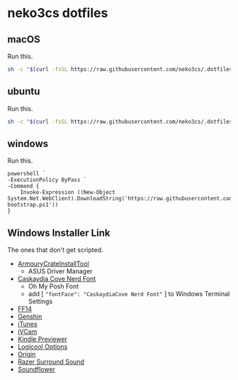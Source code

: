 # neko3cs dotfiles

## macOS

Run this.

```sh
sh -c "$(curl -fsSL https://raw.githubusercontent.com/neko3cs/.dotfiles/master/macOS-bootstrap.sh)"
```

## ubuntu

Run this.

```sh
sh -c "$(curl -fsSL https://raw.githubusercontent.com/neko3cs/.dotfiles/master/ubuntu-bootstrap.sh)"
```

## windows

Run this.

```pwsh
powershell `
-ExecutionPolicy ByPass `
-Command {
    Invoke-Expression ((New-Object System.Net.WebClient).DownloadString('https://raw.githubusercontent.com/neko3cs/.dotfiles/master/windows-bootstrap.ps1'))
}
```

## Windows Installer Link

The ones that don't get scripted.

- [ArmouryCrateInstallTool](https://www.asus.com/supportonly/Armoury%20Crate/HelpDesk_Download/)
  - ASUS Driver Manager
- [Caskaydia Cove Nerd Font](https://www.nerdfonts.com/font-downloads)
  - Oh My Posh Font
  - add [ `"fontFace": "CaskaydiaCove Nerd Font"` ] to Windows Terminal Settings
- [FF14](https://www.finalfantasyxiv.com/freetrial/download/)
- [Genshin](https://genshin.mihoyo.com/ja/download)
- [iTunes](https://support.apple.com/ja-jp/HT210384)
- [iVCam](https://www.e2esoft.com/ivcam/)
- [Kindle Previewer](https://kdp.amazon.co.jp/ja_JP/help/topic/G202131170)
- [Logicool Options](https://www.logicool.co.jp/ja-jp/product/options)
- [Origin](https://www.origin.com/jpn/ja-jp/store/download)
- [Razer Surround Sound](https://www2.razer.com/jp-jp/7.1-surround-sound)
- [Soundflower](https://github.com/mattingalls/Soundflower)
